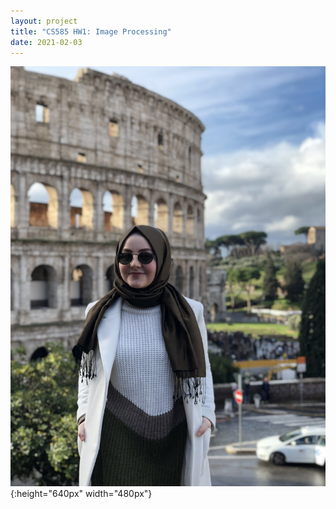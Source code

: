 ```yaml
---
layout: project
title: "CS585 HW1: Image Processing"
date: 2021-02-03
---
```


![my image](https://github.com/kubraeryilmaz/kubraeryilmaz.github.io/blob/main/pics/kubra2.jpg "my image"){:height="640px" width="480px"}

